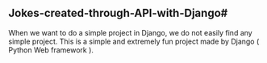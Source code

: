 ## Jokes-created-through-API-with-Django#

When we want to do a simple project in Django, we do not easily find any simple project. This is a simple and extremely fun project made by Django ( Python Web framework ).
